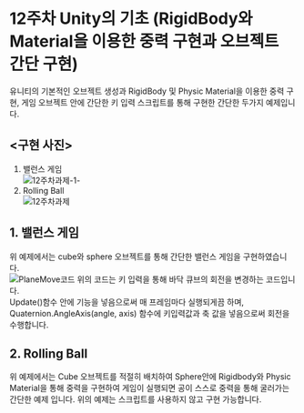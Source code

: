 # 12주차 Unity의 기초 (RigidBody와 Material을 이용한 중력 구현과 오브젝트 간단 구현)
유니티의 기본적인 오브젝트 생성과 RigidBody 및 Physic Material을 이용한 중력 구현, 게임 오브젝트 안에 간단한 키 입력 스크립트를 통해 구현한 간단한 두가지 예제입니다.
## <구현 사진>
1. 밸런스 게임<br>
![12주차과제-1-](https://github.com/BankBoy22/game/assets/48702307/47e7dbec-ff33-40a3-8c1f-42caa4efb473)<br>
2. Rolling Ball<br>
![12주차과제](https://github.com/BankBoy22/game/assets/48702307/2386ebf1-8d0c-4556-9c30-7395b040b215)
## 1. 밸런스 게임
위 예제에서는 cube와 sphere 오브젝트를 통해 간단한 밸런스 게임을 구현하였습니다.<br>
![PlaneMove코드](https://github.com/BankBoy22/game/assets/48702307/72a9bb25-44ed-44c2-be61-a938a9082cc3)
위의 코드는 키 입력을 통해 바닥 큐브의 회전을 변경하는 코드입니다.<br>
Update()함수 안에 기능을 넣음으로써 매 프레임마다 실행되게끔 하며, Quaternion.AngleAxis(angle, axis) 함수에 키입력값과 축 값을 넣음으로써
회전을 수행합니다.
## 2. Rolling Ball
위 예제에서는 Cube 오브젝트를 적절히 배치하여 Sphere안에 Rigidbody와 Physic Material을 통해 중력을 구현하여 
게임이 실행되면 공이 스스로 중력을 통해 굴러가는 간단한 예제 입니다. 위의 예제는 스크립트를 사용하지 않고 구현 가능합니다.
